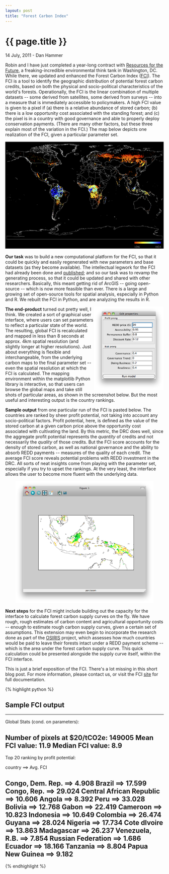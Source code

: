 ```yaml
---
layout: post
title: "Forest Carbon Index"
---
```


{{ page.title }}
================


<p class="meta">14 July, 2011 - Dan Hammer</p>

Robin and I have just completed a year-long contract with [Resources for the Future](http://rff.org/Pages/default.aspx), a freaking-incredible environmental think tank in Washington, DC.  While there, we updated and enhanced the Forest Carbon Index ([FCI](http://www.forestcarbonindex.org/)).  The FCI is a tool to identify the geographic distribution of potential forest carbon credits, based on both the physical and socio-political characteristics of the world's forests.  Operationally, the FCI is the linear combination of multiple datasets -- some derived from satellites, some derived from surveys -- into a measure that is immediately accessible to policymakers.  A high FCI value is given to a pixel if (a) there is a relative abundance of stored carbon; (b) there is a low opportunity cost associated with the standing forest; and (c) the pixel is in a country with good governance and able to properly deploy conservation payments. (There are many other factors, but these three explain most of the variation in the FCI.)  The map below depicts one realization of the FCI, given a particular parameter set.

<center><img src="/images/fci.png" height="340" width="588"></center>

**Our task** was to build a new computational platform for the FCI, so that it could be quickly and easily regenerated with new parameters and base datasets (as they become available).  The intellectual legwork for the FCI had already been done and [published](http://www.forestcarbonindex.org/summary.html); and so our task was to revamp the generating process, so that it could be updated and shared with other researchers.  Basically, this meant getting rid of ArcGIS -- going open-source -- which is now more feasible than ever. There is a large and growing set of open-source tools for spatial analysis, especially in Python and R.  We rebuilt the FCI in Python, and are analyzing the results in R.

<img src="/images/fcipanel.png" height="265" align="right">

**The end-product** turned out pretty well, I think.  We created a sort of graphical user interface, where users can set parameters to reflect a particular state of the world.  The resulting, global FCI is recalculated and mapped in less than 8 seconds at approx. 4km spatial resolution (and slightly longer at higher resolutions).  Just about everything is flexible and interchangeable, from the underlying carbon maps to the final parameter set -- even the spatial resolution at which the FCI is calculated.  The mapping environment within the matplotlib Python library is interactive, so that users can browse the global maps and take still shots of particular areas, as shown in the screenshot below.  But the most useful and interesting output is the country rankings.  

**Sample output** from one particular run of the FCI is pasted below.  The countries are ranked by sheer profit potential, not taking into account any socio-political factors.  Profit potential, here, is defined as the value of the stored carbon at a given carbon price above the opportunity cost associated with cultivating the land.  By this metric, the DRC does well, since the aggregate profit potential represents the _quantity_ of credits and not necessarily the _quality_ of those credits.  But the FCI score accounts for the density of stored carbon, as well as national governance and the ability to absorb REDD payments -- measures of the quality of each credit. The average FCI score reveals potential problems with REDD investment in the DRC.  All sorts of neat insights come from playing with the parameter set, especially if you try to upset the rankings.  At the very least, the interface allows the user to become more fluent with the underlying data.

<center><img src="/images/mapgui.png" width="440"></center>

**Next steps** for the FCI might include building out the capacity for the interface to calculate forest carbon supply curves on the fly.  We have rough, rough estimates of carbon content and agricultural opportunity costs -- enough to estimate rough carbon supply curves, given a certain set of assumptions.  This extension may even begin to incorporate the research done as part of the [OSIRIS](http://www.conservation.org/FMG/Articles/Pages/ci_osiris_database_new_climate_tool.aspx) project, which assesses how much countries would be paid to leave their forests intact under a REDD payment scheme -- which is the area under the forest carbon supply curve.  This quick calculation could be presented alongside the supply curve itself, within the FCI interface. 

This is just a brief exposition of the FCI.  There's a lot missing in this short blog post.  For more information, please contact us, or visit the FCI [site](http://www.forestcarbonindex.org/) for full documentation.

{% highlight python %}

   ## Sample FCI output
   ---------------------------------------------
   Global Stats (cond. on parameters):

   Number of pixels at $20/tCO2e:         149005
   Mean FCI value:                          11.9
   Median FCI value:                         8.9
   ---------------------------------------------
   Top 20 ranking by profit potential:

   country                        ==>   Avg. FCI

   Congo, Dem. Rep.               ==>      4.908
   Brazil                         ==>     17.599
   Congo, Rep.                    ==>     29.024
   Central African Republic       ==>     10.606
   Angola                         ==>      8.392
   Peru                           ==>     33.028
   Bolivia                        ==>     12.768
   Gabon                          ==>     22.419
   Cameroon                       ==>     10.823
   Indonesia                      ==>     10.649
   Colombia                       ==>     26.474
   Guyana                         ==>     28.024
   Nigeria                        ==>     17.734
   Cote dIvoire                   ==>     13.863
   Madagascar                     ==>     26.237
   Venezuela, R.B.                ==>      7.854
   Russian Federation             ==>      1.686
   Ecuador                        ==>     18.166
   Tanzania                       ==>      8.804
   Papua New Guinea               ==>      9.182
   ---------------------------------------------

{% endhighlight %}

